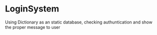 # LoginSystem
Using Dictionary as an static database, checking authuntication and show the proper message to user
